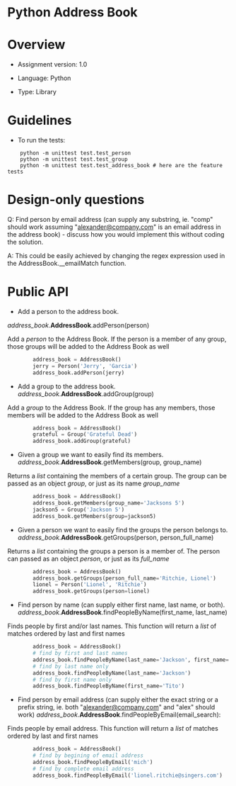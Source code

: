 # Python Address Book

Overview
========

* Assignment version: 1.0

* Language: Python

* Type: Library


Guidelines
==========

* To run the tests:
```
    python -m unittest test.test_person
    python -m unittest test.test_group
    python -m unittest test.test_address_book # here are the feature tests
```

Design-only questions
=====================

Q: Find person by email address (can supply any substring, ie. "comp" should work assuming "alexander@company.com" is an email address in the address book) - discuss how you would implement this without coding the solution.

A: This could be easily achieved by changing the regex expression used in the AddressBook.__emailMatch function.

Public API
==========

* Add a person to the address book.

*address_book*.**AddressBook**.addPerson(person)

Add a *person* to the Address Book. If the person is a member of any group, those groups will be added to the Address Book as well

```python
        address_book = AddressBook()
        jerry = Person('Jerry', 'Garcia')
        address_book.addPerson(jerry)
```

* Add a group to the address book.
*address_book*.**AddressBook**.addGroup(group)

Add a *group* to the Address Book. If the group has any members, those members will be added to the Address Book as well

```python
        address_book = AddressBook()
        grateful = Group('Grateful Dead')
        address_book.addGroup(grateful)
```

* Given a group we want to easily find its members.
*address_book*.**AddressBook**.getMembers(group, group_name)

Returns a *list* containing the members of a certain group. The group can be passed as an object *group*, or just as its name *group_name*

```python
        address_book = AddressBook()
        address_book.getMembers(group_name='Jacksons 5')
        jackson5 = Group('Jackson 5')
        address_book.getMembers(group=jackson5)
```

* Given a person we want to easily find the groups the person belongs to.
*address_book*.**AddressBook**.getGroups(person, person_full_name)

Returns a *list* containing the groups a person is a member of. The person can passed as an object *person*, or just as its *full_name*

```python
        address_book = AddressBook()
        address_book.getGroups(person_full_name='Ritchie, Lionel')
        lionel = Person('Lionel', 'Ritchie')
        address_book.getGroups(person=lionel)
```

* Find person by name (can supply either first name, last name, or both).
*address_book*.**AddressBook**.findPeopleByName(first_name, last_name)

Finds people by first and/or last names. This function will return a *list* of matches ordered by last and first names

```python
        address_book = AddressBook()
        # find by first and last names
        address_book.findPeopleByName(last_name='Jackson', first_name='Tito')
        # find by last name only
        address_book.findPeopleByName(last_name='Jackson')
        # find by first name only
        address_book.findPeopleByName(first_name='Tito')
```


* Find person by email address (can supply either the exact string or a prefix string, ie. both "alexander@company.com" and "alex" should work)
*address_book*.**AddressBook**.findPeopleByEmail(email_search):

Finds people by email address. This function will return a *list* of matches ordered by last and first names

```python
        address_book = AddressBook()
        # find by begining of email address
        address_book.findPeopleByEmail('mich')
        # find by complete email address
        address_book.findPeopleByEmail('lionel.ritchie@singers.com')
```
